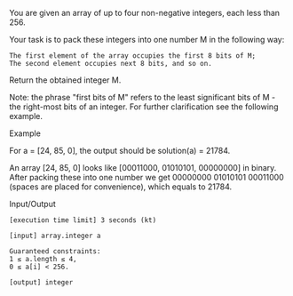 You are given an array of up to four non-negative integers, each less than 256.

Your task is to pack these integers into one number M in the following way:

    The first element of the array occupies the first 8 bits of M;
    The second element occupies next 8 bits, and so on.

Return the obtained integer M.

Note: the phrase "first bits of M" refers to the least significant bits of M - the right-most bits of an integer. For further clarification see the following example.

Example

For a = [24, 85, 0], the output should be
solution(a) = 21784.

An array [24, 85, 0] looks like [00011000, 01010101, 00000000] in binary.
After packing these into one number we get 00000000 01010101 00011000 (spaces are placed for convenience), which equals to 21784.

Input/Output

    [execution time limit] 3 seconds (kt)

    [input] array.integer a

    Guaranteed constraints:
    1 ≤ a.length ≤ 4,
    0 ≤ a[i] < 256.

    [output] integer
